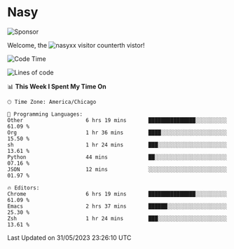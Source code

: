 # Nasy

<!--
<p align="center">
<img height="200" src="https://github-readme-stats.vercel.app/api?username=nasyxx&count_private=true&show_icons=true&theme=dracula&include_all_commits=true"/>
<img height="200" src="https://github-readme-stats.vercel.app/api/top-langs/?username=nasyxx&theme=dracula&hide=html,jupyter+notebook&count_private=true&show_icons=true"/>
</p>

  
----------------
-->

![Sponsor](https://img.shields.io/static/v1.svg?label=Sponsor&message=%E2%9D%A4&logo=GitHub&style=flat&color=pink)
 
Welcome, the ![nasyxx visitor counter](https://count.getloli.com/get/@nasyxx?theme=rule34)th vistor!
 
<!--START_SECTION:waka-->
![Code Time](http://img.shields.io/badge/Code%20Time-3%2C547%20hrs%2037%20mins-blue)

![Lines of code](https://img.shields.io/badge/From%20Hello%20World%20I%27ve%20Written-6.2%20million%20lines%20of%20code-blue)

📊 **This Week I Spent My Time On** 

```text
🕑︎ Time Zone: America/Chicago

💬 Programming Languages: 
Other                    6 hrs 19 mins       ███████████████░░░░░░░░░░   61.09 % 
Org                      1 hr 36 mins        ████░░░░░░░░░░░░░░░░░░░░░   15.50 % 
sh                       1 hr 24 mins        ███░░░░░░░░░░░░░░░░░░░░░░   13.61 % 
Python                   44 mins             ██░░░░░░░░░░░░░░░░░░░░░░░   07.16 % 
JSON                     12 mins             ░░░░░░░░░░░░░░░░░░░░░░░░░   01.97 % 

🔥 Editors: 
Chrome                   6 hrs 19 mins       ███████████████░░░░░░░░░░   61.09 % 
Emacs                    2 hrs 37 mins       ██████░░░░░░░░░░░░░░░░░░░   25.30 % 
Zsh                      1 hr 24 mins        ███░░░░░░░░░░░░░░░░░░░░░░   13.61 % 
```


 Last Updated on 31/05/2023 23:26:10 UTC
<!--END_SECTION:waka-->

<!-- ![visitors](https://visitor-badge.laobi.icu/badge?page_id=nasyxx.nasyxx) -->
